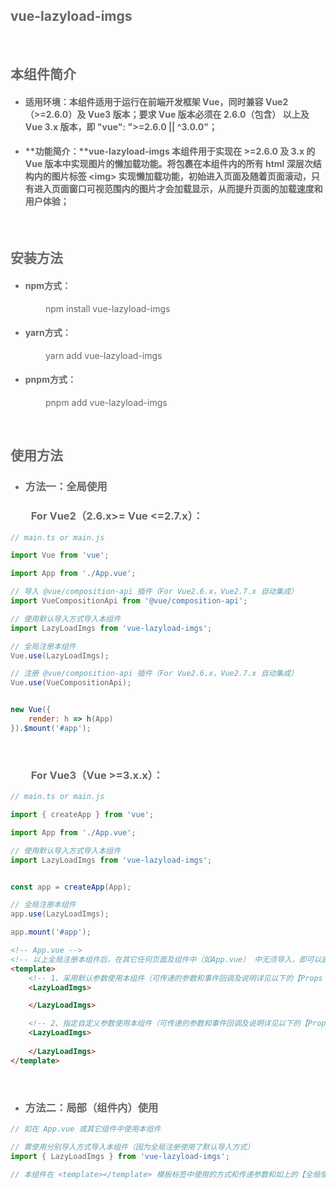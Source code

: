 <div style="color:#666;">

## vue-lazyload-imgs

<br/>

## **本组件简介**

- #### **适用环境**：本组件适用于运行在前端开发框架 Vue，同时兼容 Vue2（>=2.6.0）及 Vue3 版本；要求 Vue 版本必须在 2.6.0（包含） 以上及 Vue 3.x 版本，**即 "vue": ">=2.6.0 || ^3.0.0"**；

- #### **功能简介：**vue-lazyload-imgs 本组件用于实现在 \>=2.6.0 及 3.x 的 Vue 版本中实现图片的懒加载功能。将包裹在本组件内的所有 html 深层次结构内的图片标签 \<img\> 实现懒加载功能，初始进入页面及随着页面滚动，只有进入页面窗口可视范围内的图片才会加载显示，从而提升页面的加载速度和用户体验；

<br/>

## **安装方法**

- #### **npm方式**： 
&emsp;&emsp;&emsp;&emsp;npm install vue-lazyload-imgs

- #### **yarn方式：**
&emsp;&emsp;&emsp;&emsp;yarn add vue-lazyload-imgs

- #### **pnpm方式：**
&emsp;&emsp;&emsp;&emsp;pnpm add vue-lazyload-imgs

<br/>

## **使用方法**
- ### **方法一：全局使用**
### **&emsp;&emsp;For Vue2（2.6.x>= Vue <=2.7.x）：**
```js
// main.ts or main.js

import Vue from 'vue';

import App from './App.vue';

// 导入 @vue/composition-api 插件（For Vue2.6.x，Vue2.7.x 自动集成）
import VueCompositionApi from '@vue/composition-api';

// 使用默认导入方式导入本组件
import LazyLoadImgs from 'vue-lazyload-imgs';

// 全局注册本组件
Vue.use(LazyLoadImgs);

// 注册 @vue/composition-api 插件（For Vue2.6.x，Vue2.7.x 自动集成）
Vue.use(VueCompositionApi);


new Vue({
    render: h => h(App)
}).$mount('#app');
```

<br/>

### **&emsp;&emsp;For Vue3（Vue >=3.x.x）：**
```js
// main.ts or main.js

import { createApp } from 'vue';

import App from './App.vue';

// 使用默认导入方式导入本组件
import LazyLoadImgs from 'vue-lazyload-imgs';


const app = createApp(App);

// 全局注册本组件
app.use(LazyLoadImgs);

app.mount('#app');
```

```html
<!-- App.vue -->
<!-- 以上全局注册本组件后，在其它任何页面及组件中（如App.vue） 中无须导入，即可以直接使用本组件 -->
<template>
    <!-- 1、采用默认参数使用本组件（可传递的参数和事件回调及说明详见以下的【Props & Events/参数和事件】部分） -->
    <LazyLoadImgs>

    </LazyLoadImgs>

    <!-- 2、指定自定义参数使用本组件（可传递的参数和事件回调及说明详见以下的【Props & Events/参数和事件】部分） -->
    <LazyLoadImgs>
        
    </LazyLoadImgs>
</template>
```


<br/>

- ### **方法二：局部（组件内）使用**
```js
// 如在 App.vue 或其它组件中使用本组件

// 需使用分别导入方式导入本组件（因为全局注册使用了默认导入方式）
import { LazyLoadImgs } from 'vue-lazyload-imgs';

// 本组件在 <template></template> 模板标签中使用的方式和传递参数和如上的【全局使用】方法相同。
```

</div>
